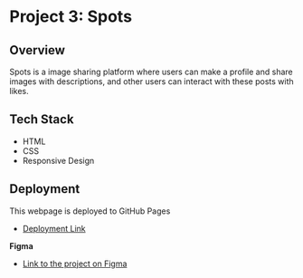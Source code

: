 # Project 3: Spots

## Overview  

Spots is a image sharing platform where users can make a profile and share images with descriptions, and other users can interact with these posts with likes. 

## Tech Stack

- HTML
- CSS
- Responsive Design

## Deployment

This webpage is deployed to GitHub Pages

- [Deployment Link](https://rosekami125.github.io/se_project_spots/)

**Figma**  
  
* [Link to the project on Figma](https://www.figma.com/file/BBNm2bC3lj8QQMHlnqRsga/Sprint-3-Project-%E2%80%94-Spots?type=design&node-id=2%3A60&mode=design&t=afgNFybdorZO6cQo-1)


